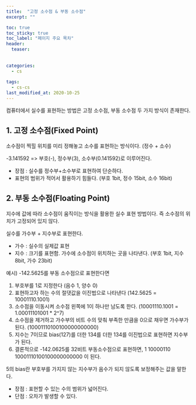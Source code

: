 ```yaml
---
title:  "고정 소수점 & 부동 소수점"
excerpt: ""

toc: true
toc_sticky: true
toc_label: "페이지 주요 목차"
header:
  teaser: 
  
  
categories:
  - cs
  
tags:
  - cs-cs
last_modified_at: 2020-10-25
---
```


컴퓨터에서 실수를 표현하는 방법은 고정 소수점, 부동 소수점 두 가지 방식이 존재한다.

## 1. 고정 소수점(Fixed Point)

소수점이 찍힐 위치를 미리 정해놓고 소수를 표현하는 방식이다. (정수 + 소수)

-3.141592 => 부호(-), 정수부(3), 소수부(0.141592)로 이루어진다. 

* 장점 : 실수를 정수부+소수부로 표현하여 단순하다.
* 표현의 범위가 적어서 활용하기 힘들다. (부호 1bit, 정수 15bit, 소수 16bit)

## 2. 부동 소수점(Floating Point)

지수에 값에 따라 소수점이 움직이는 방식을 활용한 실수 표현 방법이다. 즉 소수점의 위치가 고정되어 있지 않다.

실수를 가수부 + 지수부로 표현한다.

* 가수 : 실수의 실제값 표현
* 지수 : 크기를 표현함. 가수에 소수점이 위치하는 곳을 나타낸다. (부호 1bit, 지수 8bit, 가수 23bit)

예시) -142.5625를 부동 소수점으로 표현한다면

1. 부호부를 1로 지정한다 (음수 1, 양수 0)
2. 표현하고자 하는 수의 절댓값을 이진법으로 나타낸다 (142.5625 = 10001110.1001)
3. 소수점을 이동시켜 소수점 왼쪽에 1이 하나만 남도록 한다. (10001110.1001 = 1.00011101001 * 2^7)
4. 소수점을 제거하고 가수부의 비트 수의 맞춰 부족한 만큼을 0으로 채우면 가수부가 된다. (10001110100100000000000)
5. 지수는 7이므로 bias(127)를 더한 134를 더한 134를 이진법으로 표현하면 지수부가 된다.
6. 결론적으로 -142.0625를 32비트 부동소수점으로 표현하면, 1 10000110 10001110100100000000000 이 된다.

5의 bias란 부호부를 가지지 않는 지수부가 음수가 되지 않도록 보정해주는 값을 말한다.

* 장점 : 표현할 수 있는 수의 범위가 넓어진다.
* 단점 : 오차가 발생할 수 있다.

